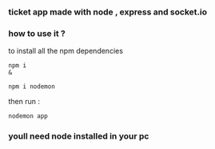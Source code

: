 ### ticket app made with node , express and socket.io  

### how to use it ?

to install all the npm dependencies
```
npm i
&

npm i nodemon
```

then run :
```
nodemon app
```


### youll need node installed in your pc